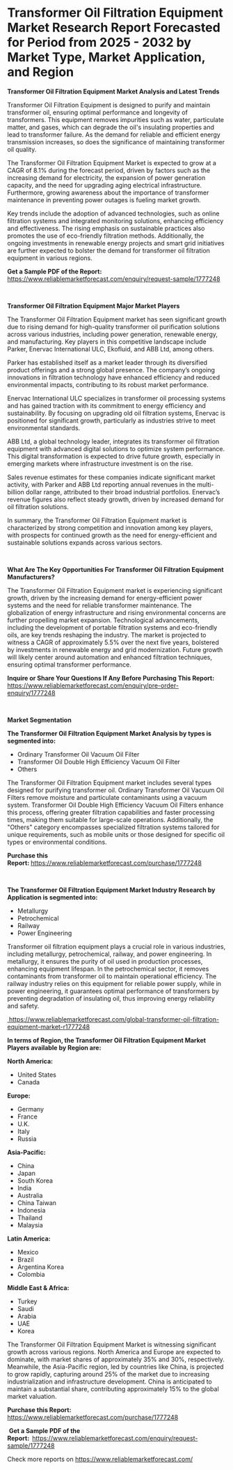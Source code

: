 <p><h1>Transformer Oil Filtration Equipment Market Research Report Forecasted for Period from 2025 -  2032 by Market Type, Market Application, and Region</h1></p><p><strong>Transformer Oil Filtration Equipment Market Analysis and Latest Trends</strong></p>
<p><p>Transformer Oil Filtration Equipment is designed to purify and maintain transformer oil, ensuring optimal performance and longevity of transformers. This equipment removes impurities such as water, particulate matter, and gases, which can degrade the oil's insulating properties and lead to transformer failure. As the demand for reliable and efficient energy transmission increases, so does the significance of maintaining transformer oil quality.</p><p>The Transformer Oil Filtration Equipment Market is expected to grow at a CAGR of 8.1% during the forecast period, driven by factors such as the increasing demand for electricity, the expansion of power generation capacity, and the need for upgrading aging electrical infrastructure. Furthermore, growing awareness about the importance of transformer maintenance in preventing power outages is fueling market growth. </p><p>Key trends include the adoption of advanced technologies, such as online filtration systems and integrated monitoring solutions, enhancing efficiency and effectiveness. The rising emphasis on sustainable practices also promotes the use of eco-friendly filtration methods. Additionally, the ongoing investments in renewable energy projects and smart grid initiatives are further expected to bolster the demand for transformer oil filtration equipment in various regions.</p></p>
<p><strong>Get a Sample PDF of the Report:&nbsp;</strong> <a href="https://www.reliablemarketforecast.com/enquiry/request-sample/1777248?utm_campaign=2332&utm_medium=2&utm_source=Github&utm_content=ia&utm_term=18022025&utm_id=transformer-oil-filtration-equipment">https://www.reliablemarketforecast.com/enquiry/request-sample/1777248</a></p>
<p>&nbsp;</p>
<p><strong>Transformer Oil Filtration Equipment Major Market Players</strong></p>
<p><p>The Transformer Oil Filtration Equipment market has seen significant growth due to rising demand for high-quality transformer oil purification solutions across various industries, including power generation, renewable energy, and manufacturing. Key players in this competitive landscape include Parker, Enervac International ULC, Ekofluid, and ABB Ltd, among others.</p><p>Parker has established itself as a market leader through its diversified product offerings and a strong global presence. The company’s ongoing innovations in filtration technology have enhanced efficiency and reduced environmental impacts, contributing to its robust market performance. </p><p>Enervac International ULC specializes in transformer oil processing systems and has gained traction with its commitment to energy efficiency and sustainability. By focusing on upgrading old oil filtration systems, Enervac is positioned for significant growth, particularly as industries strive to meet environmental standards.</p><p>ABB Ltd, a global technology leader, integrates its transformer oil filtration equipment with advanced digital solutions to optimize system performance. This digital transformation is expected to drive future growth, especially in emerging markets where infrastructure investment is on the rise.</p><p>Sales revenue estimates for these companies indicate significant market activity, with Parker and ABB Ltd reporting annual revenues in the multi-billion dollar range, attributed to their broad industrial portfolios. Enervac’s revenue figures also reflect steady growth, driven by increased demand for oil filtration solutions.</p><p>In summary, the Transformer Oil Filtration Equipment market is characterized by strong competition and innovation among key players, with prospects for continued growth as the need for energy-efficient and sustainable solutions expands across various sectors.</p></p>
<p>&nbsp;</p>
<p><strong>What Are The Key Opportunities For Transformer Oil Filtration Equipment Manufacturers?</strong></p>
<p><p>The Transformer Oil Filtration Equipment market is experiencing significant growth, driven by the increasing demand for energy-efficient power systems and the need for reliable transformer maintenance. The globalization of energy infrastructure and rising environmental concerns are further propelling market expansion. Technological advancements, including the development of portable filtration systems and eco-friendly oils, are key trends reshaping the industry. The market is projected to witness a CAGR of approximately 5.5% over the next five years, bolstered by investments in renewable energy and grid modernization. Future growth will likely center around automation and enhanced filtration techniques, ensuring optimal transformer performance.</p></p>
<p><strong>Inquire or Share Your Questions If Any Before Purchasing This Report:</strong> <a href="https://www.reliablemarketforecast.com/enquiry/pre-order-enquiry/1777248?utm_campaign=2332&utm_medium=2&utm_source=Github&utm_content=ia&utm_term=18022025&utm_id=transformer-oil-filtration-equipment">https://www.reliablemarketforecast.com/enquiry/pre-order-enquiry/1777248</a></p>
<p>&nbsp;</p>
<p><strong>Market Segmentation</strong></p>
<p><strong>The Transformer Oil Filtration Equipment Market Analysis by types is segmented into:</strong></p>
<p><ul><li>Ordinary Transformer Oil Vacuum Oil Filter</li><li>Transformer Oil Double High Efficiency Vacuum Oil Filter</li><li>Others</li></ul></p>
<p><p>The Transformer Oil Filtration Equipment market includes several types designed for purifying transformer oil. Ordinary Transformer Oil Vacuum Oil Filters remove moisture and particulate contaminants using a vacuum system. Transformer Oil Double High Efficiency Vacuum Oil Filters enhance this process, offering greater filtration capabilities and faster processing times, making them suitable for large-scale operations. Additionally, the "Others" category encompasses specialized filtration systems tailored for unique requirements, such as mobile units or those designed for specific oil types or environmental conditions.</p></p>
<p><strong>Purchase this Report:&nbsp;</strong><a href="https://www.reliablemarketforecast.com/purchase/1777248?utm_campaign=2332&utm_medium=2&utm_source=Github&utm_content=ia&utm_term=18022025&utm_id=transformer-oil-filtration-equipment">https://www.reliablemarketforecast.com/purchase/1777248</a></p>
<p>&nbsp;</p>
<p><strong>The Transformer Oil Filtration Equipment Market Industry Research by Application is segmented into:</strong></p>
<p><ul><li>Metallurgy</li><li>Petrochemical</li><li>Railway</li><li>Power Engineering</li></ul></p>
<p><p>Transformer oil filtration equipment plays a crucial role in various industries, including metallurgy, petrochemical, railway, and power engineering. In metallurgy, it ensures the purity of oil used in production processes, enhancing equipment lifespan. In the petrochemical sector, it removes contaminants from transformer oil to maintain operational efficiency. The railway industry relies on this equipment for reliable power supply, while in power engineering, it guarantees optimal performance of transformers by preventing degradation of insulating oil, thus improving energy reliability and safety.</p></p>
<p><a href="https://www.reliablemarketforecast.com/global-transformer-oil-filtration-equipment-market-r1777248?utm_campaign=2332&utm_medium=2&utm_source=Github&utm_content=ia&utm_term=18022025&utm_id=transformer-oil-filtration-equipment">&nbsp;https://www.reliablemarketforecast.com/global-transformer-oil-filtration-equipment-market-r1777248</a></p>
<p><strong>In terms of Region, the Transformer Oil Filtration Equipment Market Players available by Region are:</strong></p>
<p>
    <p> <strong> North America: </strong>
        <ul>
            <li>United States</li>
            <li>Canada</li>
        </ul>
        </p> 
    <p> <strong> Europe: </strong>
        <ul>
            <li>Germany</li>
            <li>France</li>
            <li>U.K.</li>
            <li>Italy</li>
            <li>Russia</li>
        </ul>
        </p> 
    <p> <strong> Asia-Pacific: </strong>
        <ul>
            <li>China</li>
            <li>Japan</li>
            <li>South Korea</li>
            <li>India</li>
            <li>Australia</li>
            <li>China Taiwan</li>
            <li>Indonesia</li>
            <li>Thailand</li>
            <li>Malaysia</li>
        </ul>
        </p> 
    <p> <strong> Latin America: </strong>
        <ul>
            <li>Mexico</li>
            <li>Brazil</li>
            <li>Argentina Korea</li>
            <li>Colombia</li>
        </ul>
        </p> 
    <p> <strong> Middle East & Africa: </strong>
        <ul>
            <li>Turkey</li>
            <li>Saudi</li>
            <li>Arabia</li>
            <li>UAE</li>
            <li>Korea</li>
        </ul>
    </p>
    </p>
<p><p>The Transformer Oil Filtration Equipment Market is witnessing significant growth across various regions. North America and Europe are expected to dominate, with market shares of approximately 35% and 30%, respectively. Meanwhile, the Asia-Pacific region, led by countries like China, is projected to grow rapidly, capturing around 25% of the market due to increasing industrialization and infrastructure development. China is anticipated to maintain a substantial share, contributing approximately 15% to the global market valuation.</p></p>
<p><strong>Purchase this Report: </strong><a href="https://www.reliablemarketforecast.com/purchase/1777248?utm_campaign=2332&utm_medium=2&utm_source=Github&utm_content=ia&utm_term=18022025&utm_id=transformer-oil-filtration-equipment">https://www.reliablemarketforecast.com/purchase/1777248</a></p>
<p>&nbsp;<strong>Get a Sample PDF of the Report:&nbsp;&nbsp;</strong><a href="https://www.reliablemarketforecast.com/enquiry/request-sample/1777248?utm_campaign=2332&utm_medium=2&utm_source=Github&utm_content=ia&utm_term=18022025&utm_id=transformer-oil-filtration-equipment">https://www.reliablemarketforecast.com/enquiry/request-sample/1777248</a></p>
<p><strong></strong></p>
<p>Check more reports on <a href="https://www.reliablemarketforecast.com/?utm_campaign=2332&utm_medium=2&utm_source=Github&utm_content=ia&utm_term=18022025&utm_id=transformer-oil-filtration-equipment">https://www.reliablemarketforecast.com/</a></p>